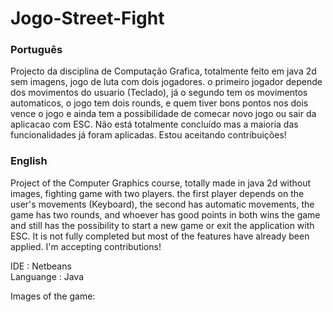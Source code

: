 # Jogo-Street-Fight

### Português

Projecto da disciplina de Computação Grafica, totalmente feito em java 2d sem imagens, jogo de luta com dois jogadores.
o primeiro jogador depende dos movimentos do usuario (Teclado), já o segundo tem os movimentos automaticos, o jogo tem dois rounds, e quem tiver bons pontos nos dois vence o jogo e ainda tem a possibilidade de comecar novo jogo ou sair da aplicacao com ESC.
Não está totalmente concluído mas a maioria das funcionalidades já foram aplicadas.
Estou aceitando contribuições!

### English

Project of the Computer Graphics course, totally made in java 2d without images, fighting game with two players.
the first player depends on the user's movements (Keyboard), the second has automatic movements, the game has two rounds, and whoever has good points in both wins the game and still has the possibility to start a new game or exit the application with ESC. It is not fully completed but most of the features have already been applied.
I'm accepting contributions!

IDE  : Netbeans <br>
Languange : Java

Images of the game:

